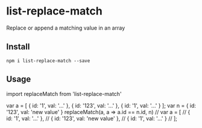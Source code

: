 # list-replace-match

Replace or append a matching value in an array

## Install

`npm i list-replace-match --save`

## Usage

import replaceMatch from 'list-replace-match'

var a = [
    { id: '1', val: '...' },
    { id: '123', val: '...' },
    { id: '1', val: '...' }
];
var n = { id: '123', val: 'new value' }
replaceMatch(a, a => a.id == n.id, n)
// var a = [
//     { id: '1', val: '...' },
//     { id: '123', val: 'new value' },
//     { id: '1', val: '...' }
// ];

```
```
